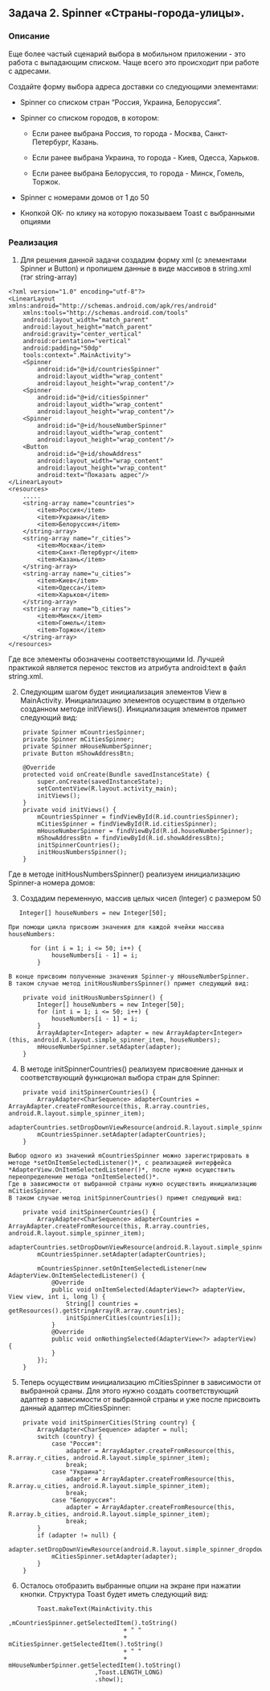 ## Задача 2. Spinner «Страны-города-улицы».
### Описание

Еще более частый сценарий выбора в мобильном приложении - это работа с выпадающим списком. Чаще всего это происходит при работе с адресами.


Создайте форму выбора адреса доставки со следующими элементами:

* Spinner со списком стран “Россия, Украина, Белоруссия”.

* Spinner со списком городов, в котором: 

    * Если ранее выбрана Россия, то города - Москва, Санкт-Петербург, Казань.

    * Если ранее выбрана Украина, то города - Киев, Одесса, Харьков.

    * Если ранее выбрана Белоруссия, то города - Минск, Гомель, Торжок.

* Spinner с номерами домов от 1 до 50

* Кнопкой ОК- по клику на которую показываем Toast с выбранными опциями

### Реализация
1. Для решения данной задачи создадим форму xml (с элементами Spinner и Button) и пропишем данные в виде массивов в string.xml  (тэг string-array)
```  
<?xml version="1.0" encoding="utf-8"?>
<LinearLayout xmlns:android="http://schemas.android.com/apk/res/android"
    xmlns:tools="http://schemas.android.com/tools"
    android:layout_width="match_parent"
    android:layout_height="match_parent"
    android:gravity="center_vertical"
    android:orientation="vertical"
    android:padding="50dp"
    tools:context=".MainActivity">
    <Spinner
        android:id="@+id/countriesSpinner"
        android:layout_width="wrap_content"
        android:layout_height="wrap_content"/>
    <Spinner
        android:id="@+id/citiesSpinner"
        android:layout_width="wrap_content"
        android:layout_height="wrap_content"/>
    <Spinner
        android:id="@+id/houseNumberSpinner"
        android:layout_width="wrap_content"
        android:layout_height="wrap_content"/>
    <Button
        android:id="@+id/showAddress"
        android:layout_width="wrap_content"
        android:layout_height="wrap_content"
        android:text="Показать адрес"/>
</LinearLayout>
<resources>
    .....
    <string-array name="countries">
        <item>Россия</item>
        <item>Украина</item>
        <item>Белоруссия</item>
    </string-array>
    <string-array name="r_cities">
        <item>Москва</item>
        <item>Санкт-Петербург</item>
        <item>Казань</item>
    </string-array>
    <string-array name="u_cities">
        <item>Киев</item>
        <item>Одесса</item>
        <item>Харьков</item>
    </string-array>
    <string-array name="b_cities">
        <item>Минск</item>
        <item>Гомель</item>
        <item>Торжок</item>
    </string-array>
</resources>
```  

Где все элементы обозначены соответствующими Id. Лучшей практикой является перенос текстов из атрибута android:text в файл string.xml.

2. Следующим шагом будет инициализация элементов View в MainActivity. Инициализацию элементов осуществим в отдельно созданном методе initViews().
Инициализация элементов примет следующий вид:
```   
	private Spinner mCountriesSpinner;
    private Spinner mCitiesSpinner;
    private Spinner mHouseNumberSpinner;
    private Button mShowAddressBtn;
    
    @Override
    protected void onCreate(Bundle savedInstanceState) {
        super.onCreate(savedInstanceState);
        setContentView(R.layout.activity_main);
        initViews();
    }
    private void initViews() {
        mCountriesSpinner = findViewById(R.id.countriesSpinner);
        mCitiesSpinner = findViewById(R.id.citiesSpinner);
        mHouseNumberSpinner = findViewById(R.id.houseNumberSpinner);
        mShowAddressBtn = findViewById(R.id.showAddressBtn);
		initSpinnerCountries();
		initHousNumbersSpinner();
    }
```  

Где в методе initHousNumbersSpinner() реализуем инициализацию Spinner-а номера домов:

3. Создадим переменную, массив целых чисел (Integer) с размером 50
```   
   Integer[] houseNumbers = new Integer[50];
```   

	При помощи цикла присвоим значения для каждой ячейки массива houseNumbers:

```   
      for (int i = 1; i <= 50; i++) {
            houseNumbers[i - 1] = i;
        }
```    

	В конце присвоим полученные значения Spinner-у mHouseNumberSpinner. 
	В таком случае метод initHousNumbersSpinner() примет следующий вид:

```  
    private void initHousNumbersSpinner() {
        Integer[] houseNumbers = new Integer[50];
        for (int i = 1; i <= 50; i++) {
            houseNumbers[i - 1] = i;
        }
        ArrayAdapter<Integer> adapter = new ArrayAdapter<Integer>(this, android.R.layout.simple_spinner_item, houseNumbers);
        mHouseNumberSpinner.setAdapter(adapter);
    }
```  

4.  В методе initSpinnerCountries() реализуем присвоение данных и соответствующий функционал выбора стран для Spinner:

```    
	private void initSpinnerCountries() {
        ArrayAdapter<CharSequence> adapterCountries = ArrayAdapter.createFromResource(this, R.array.countries, android.R.layout.simple_spinner_item);
        adapterCountries.setDropDownViewResource(android.R.layout.simple_spinner_dropdown_item);
        mCountriesSpinner.setAdapter(adapterCountries);
    }
```   
	Выбор одного из значений mCountriesSpinner можно зарегистрировать в методе *setOnItemSelectedListener()*, с реализацией интерфейса *AdapterView.OnItemSelectedListener()*, после нужно осуществить переопределение метода *onItemSelected()*.
	Где в зависимости от выбранной страны нужно осуществить инициализацию mCitiesSpinner.
	В таком случае метод initSpinnerCountries() примет следующий вид:

```    
	private void initSpinnerCountries() {
        ArrayAdapter<CharSequence> adapterCountries = ArrayAdapter.createFromResource(this, R.array.countries, android.R.layout.simple_spinner_item);
        adapterCountries.setDropDownViewResource(android.R.layout.simple_spinner_dropdown_item);
        mCountriesSpinner.setAdapter(adapterCountries);
 
		mCountriesSpinner.setOnItemSelectedListener(new AdapterView.OnItemSelectedListener() {
            @Override
            public void onItemSelected(AdapterView<?> adapterView, View view, int i, long l) {
                String[] countries = getResources().getStringArray(R.array.countries);
                initSpinnerCities(countries[i]);
            }
            @Override
            public void onNothingSelected(AdapterView<?> adapterView) {
            }
        });
	}
```  

5. Теперь осуществим инициализацию mCitiesSpinner в зависимости от выбранной сраны. 
	Для этого нужно создать соответствующий адаптер в зависимости от выбранной страны и уже после присвоить данный адаптер mCitiesSpinner:

```   
    private void initSpinnerCities(String country) {
        ArrayAdapter<CharSequence> adapter = null;
        switch (country) {
            case "Россия":
                adapter = ArrayAdapter.createFromResource(this, R.array.r_cities, android.R.layout.simple_spinner_item);
                break;
            case "Украина":
                adapter = ArrayAdapter.createFromResource(this, R.array.u_cities, android.R.layout.simple_spinner_item);
                break;
            case "Белоруссия":
                adapter = ArrayAdapter.createFromResource(this, R.array.b_cities, android.R.layout.simple_spinner_item);
                break;
        }
        if (adapter != null) {
            adapter.setDropDownViewResource(android.R.layout.simple_spinner_dropdown_item);
            mCitiesSpinner.setAdapter(adapter);
        }
    }
```  

6. Осталось отобразить выбранные опции на экране при нажатии кнопки. Структура Toast будет иметь следующий вид:

```  
        Toast.makeText(MainActivity.this
                        ,mCountriesSpinner.getSelectedItem().toString()
                                + " "
                                + mCitiesSpinner.getSelectedItem().toString()
                                + " "
                                + mHouseNumberSpinner.getSelectedItem().toString()
                        ,Toast.LENGTH_LONG)
						.show();  
```   
